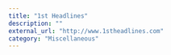 ```yaml
---
title: "1st Headlines"
description: ""
external_url: "http://www.1stheadlines.com"
category: "Miscellaneous"
---
```

